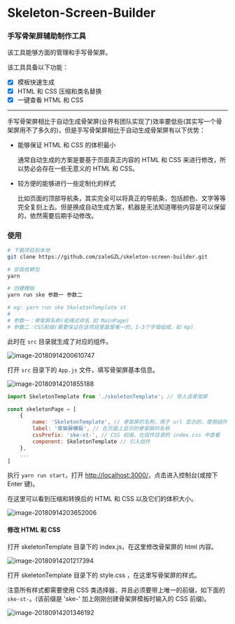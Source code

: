 # Skeleton-Screen-Builder

### 手写骨架屏辅助制作工具

该工具能够方面的管理和手写骨架屏。

该工具具备以下功能：

- [x] 模板快速生成
- [x] HTML 和 CSS 压缩和类名替换
- [x] 一键查看 HTML 和 CSS

---

手写骨架屏相比于自动生成骨架屏(业界有团队实现了)效率要低些(其实写一个骨架屏用不了多久的)，但是手写骨架屏相比于自动生成骨架屏有以下优势：

- 能够保证 HTML 和 CSS 的体积最小
  
    通常自动生成的方案是要基于页面真正内容的 HTML 和 CSS 来进行修改，所以势必会存在一些无意义的 HTML 和 CSS。

- 较方便的能够进行一些定制化的样式

    比如页面的顶部导航条，其实完全可以将真正的导航条，包括颜色、文字等等完全复刻上去。但是换成自动生成方案，机器是无法知道哪些内容是可以保留的，依然需要后期手动修改。

### 使用

```bash
# 下载项目到本地
git clone https://github.com/zaleGZL/skeleton-screen-builder.git

# 安装依赖包
yarn

# 创建模板
yarn run ske 参数一 参数二

# eg: yarn run ske SkeletonTemplate st
#
# 参数一：骨架屏名称(驼峰式命名 如 MainPage)
# 参数二：CSS前缀(需要保证在该项目里面是唯一的，1-3个字母组成，如 mp)
```

此时在 `src` 目录就生成了对应的组件。

![image-20180914200610747](http://p3ek8rd7p.bkt.clouddn.com/2018-09-14-120610.png)

打开 `src` 目录下的 `App.js` 文件，填写骨架屏基本信息。

![image-20180914201855188](http://p3ek8rd7p.bkt.clouddn.com/2018-09-14-121855.png)

```javascript
import SkeletonTemplate from './skeletonTemplate'; // 导入该骨架屏

const skeletonPage = [
    {
        name: 'SkeletonTemplate', // 骨架屏的名称，用于 url 显示的，使用组件的名称即可
        label: '骨架屏模板', // 在页面上显示的骨架屏的名称
        cssPrefix: 'ske-st-', // CSS 前缀，在组件目录的 index.css 中查看
        component: SkeletonTemplate // 引入组件
    },
    ...
]
```

执行 `yarn run start`，打开 [http://localhost:3000/](http://localhost:3000/)，点击进入控制台(或按下 Enter 键)。

在这里可以看到压缩和转换后的 HTML 和 CSS 以及它们的体积大小。

![image-20180914203652006](http://p3ek8rd7p.bkt.clouddn.com/2018-09-14-123652.png)



#### 修改 HTML 和 CSS

打开 skeletonTemplate 目录下的 index.js，在这里修改骨架屏的 html 内容。

![image-20180914201217394](http://p3ek8rd7p.bkt.clouddn.com/2018-09-14-121217.png)

打开 skeletonTemplate 目录下的 style.css ，在这里写骨架屏的样式。

注意所有样式都需要使用 CSS 类选择器，并且必须要带上唯一的前缀，如下面的 `ske-st-`。(该前缀是 'ske-' 加上刚刚创建骨架屏模板时输入的 CSS 前缀)。

![image-20180914201346192](http://p3ek8rd7p.bkt.clouddn.com/2018-09-14-121346.png)
